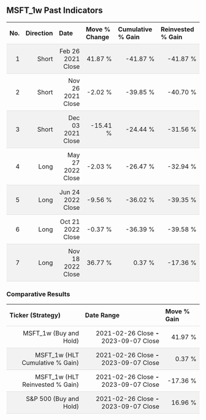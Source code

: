 
<style>
.hits {
            border-collapse: collapse;
            width: 100%;
        }
        .hits th, td {
            padding: 8px;
            border-bottom: 1px solid #ddd;
        }
        
        .hits td {text-align: right;}
        .hits th {text-align: left;}
        
        .hits tr:nth-child(even) {
            background-color: #f2f2f2;
        }
        
        .chartCol {
            width: 50%;
            float: left;
            padding: 20px;
        }  
</style>
    
<br>

## MSFT_1w Past Indicators

<table class="hits">
    <tr>
        <th>No.</th>
        <th>Direction</th>
        <th>Date</th>
        <th>Move % Change</th>
        <th>Cumulative % Gain</th>
        <th>Reinvested % Gain</th>
      </tr>
    <tr>
        <td>1</td>
        <td>Short</td>
        <td>Feb 26 2021 Close</td>
        <td>41.87 %</td>
        <td>-41.87 %</td>
        <td>-41.87 %</td>
    </tr>
    <tr>
        <td>2</td>
        <td>Short</td>
        <td>Nov 26 2021 Close</td>
        <td>-2.02 %</td>
        <td>-39.85 %</td>
        <td>-40.70 %</td>
    </tr>
    <tr>
        <td>3</td>
        <td>Short</td>
        <td>Dec 03 2021 Close</td>
        <td>-15.41 %</td>
        <td>-24.44 %</td>
        <td>-31.56 %</td>
    </tr>
    <tr>
        <td>4</td>
        <td>Long</td>
        <td>May 27 2022 Close</td>
        <td>-2.03 %</td>
        <td>-26.47 %</td>
        <td>-32.94 %</td>
    </tr>
    <tr>
        <td>5</td>
        <td>Long</td>
        <td>Jun 24 2022 Close</td>
        <td>-9.56 %</td>
        <td>-36.02 %</td>
        <td>-39.35 %</td>
    </tr>
    <tr>
        <td>6</td>
        <td>Long</td>
        <td>Oct 21 2022 Close</td>
        <td>-0.37 %</td>
        <td>-36.39 %</td>
        <td>-39.58 %</td>
    </tr>
    <tr>
        <td>7</td>
        <td>Long</td>
        <td>Nov 18 2022 Close</td>
        <td>36.77 %</td>
        <td>0.37 %</td>
        <td>-17.36 %</td>
    </tr>
    
</table>

### Comparative Results

<table class="hits">
    <thead>
        <th>Ticker (Strategy)</th>
        <th>Date Range</th>
        <th>Move % Gain</th>
    </thead>
    <tbody>
        <tr>
            <td>MSFT_1w (Buy and Hold)</td>
            <td>2021-02-26 Close <b>-</b> 2023-09-07 Close</td>
            <td>41.97 %</td>
        </tr>
        <tr>
            <td>MSFT_1w (HLT Cumulative % Gain)</td>
            <td>2021-02-26 Close <b>-</b> 2023-09-07 Close</td>
            <td>0.37 %</td>
        </tr>
        <tr>
            <td>MSFT_1w (HLT Reinvested % Gain)</td>
            <td>2021-02-26 Close <b>-</b> 2023-09-07 Close</td>
            <td>-17.36 %</td>
        </tr>
        <tr>
            <td>S&P 500 (Buy and Hold)</td>
            <td>2021-02-26 Close <b>-</b> 2023-09-07 Close</td>
            <td>16.96 %</td>
        </tr>
    </tbody>
</table>
<br>
<br>